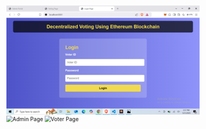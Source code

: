 




![Login Page](https://github.com/saad-deshmukh/Blockchain-Based-Voting-System/blob/main/Decentralized-Voting-System/snapshots/login.png?raw=true)
![Admin Page](assets/images/admin-page.png)
![Voter Page](assets/images/voter-page.png)
